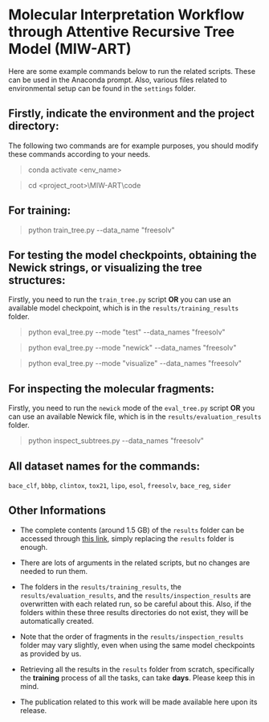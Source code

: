 # Molecular Interpretation Workflow through Attentive Recursive Tree Model (MIW-ART)

Here are some example commands below to run the related scripts. These can be used in the Anaconda prompt. Also, various files related to environmental setup can be found in the `settings` folder.

## Firstly, indicate the environment and the project directory:

The following two commands are for example purposes, you should modify these commands according to your needs.

> conda activate <env_name>

> cd <project_root>\MIW-ART\code

## For training:

> python train_tree.py --data_name "freesolv"

## For testing the model checkpoints, obtaining the Newick strings, or visualizing the tree structures:

Firstly, you need to run the `train_tree.py` script **OR** you can use an available model checkpoint, which is in the `results/training_results` folder.

> python eval_tree.py --mode "test" --data_names "freesolv"

> python eval_tree.py --mode "newick" --data_names "freesolv"

> python eval_tree.py --mode "visualize" --data_names "freesolv"

## For inspecting the molecular fragments:

Firstly, you need to run the `newick` mode of the `eval_tree.py` script **OR** you can use an available Newick file, which is in the `results/evaluation_results` folder.

> python inspect_subtrees.py --data_names "freesolv"

## All dataset names for the commands:

`bace_clf`, `bbbp`, `clintox`, `tox21`, `lipo`, `esol`, `freesolv`, `bace_reg`, `sider`

## Other Informations

- The complete contents (around 1.5 GB) of the `results` folder can be accessed through [this link](https://drive.google.com/drive/folders/1A1q138vF3G-SG-aRxiA8LbI04OZk6H7w?usp=sharing), simply replacing the `results` folder is enough.

- There are lots of arguments in the related scripts, but no changes are needed to run them.

- The folders in the `results/training_results`, the `results/evaluation_results`, and the `results/inspection_results` are overwritten with each related run, so be careful about this. Also, if the folders within these three results directories do not exist, they will be automatically created.

- Note that the order of fragments in the `results/inspection_results` folder may vary slightly, even when using the same model checkpoints as provided by us.

- Retrieving all the results in the `results` folder from scratch, specifically the **training** process of all the tasks, can take **days**. Please keep this in mind.

- The publication related to this work will be made available here upon its release.

